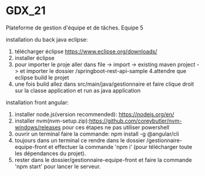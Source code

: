 # GDX_21
Plateforme de gestion d'équipe et de tâches.
Equipe 5

installation du back java eclipse:
1. télécharger éclipse https://www.eclipse.org/downloads/
2. installer éclipse
3. pour importer le proje aller dans file -> import -> existing maven project -> et importer le dossier /springboot-rest-api-sample
4.attendre que eclipse build le projet
5. une fois build allez dans src/main/java/gestionnaire et faire clique droit sur la classe application et run as java application

installation front angular:
1. installer node.js(version recommended): https://nodejs.org/en/
2. installer nvm(nvm-setup.zip):https://github.com/coreybutler/nvm-windows/releases
pour ces étapes ne pas utiliser powershell
3. ouvrir un terminal faire la commande: npm install -g @angular/cli
4. toujours dans un terminal ce rendre dans le dossier /gestionnaire-equipe-front et effectuer la commande 'npm i' (pour télécharger toute les dépendances du projet).
5. rester dans le dossier/gestionnaire-equipe-front et faire la commande 'npm start' pour lancer le serveur.
